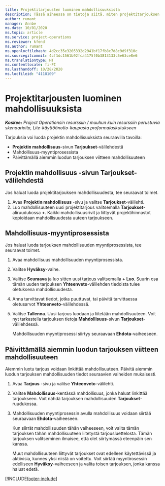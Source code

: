 ```yaml
---
title: Projektitarjousten luominen mahdollisuuksista
description: Tässä aiheessa on tietoja siitä, miten projektitarjouksen voi luoda mahdollisuudesta.
author: rumant
manager: Annbe
ms.date: 10/01/2020
ms.topic: article
ms.service: project-operations
ms.reviewer: kfend
ms.author: rumant
ms.openlocfilehash: 4d2cc35e3205332d2941bf17fb8c7d8c9d9f310c
ms.sourcegitcommit: 4cf1dc1561b92fca4175f0b3813133c5e63ce8e6
ms.translationtype: HT
ms.contentlocale: fi-FI
ms.lasthandoff: 10/28/2020
ms.locfileid: "4118109"
---
```

# <a name="create-project-quotes-from-opportunities"></a>Projektitarjousten luominen mahdollisuuksista

_**Koskee:** Project Operationsin resurssiin / muuhun kuin resurssiin perustuvia skenaarioita, Lite-käyttöönotto-kaupasta proformalaskutukseen_

Tarjouksia voi luoda projektin mahdollisuuksista seuraavilla tavoilla:

- **Projektin mahdollisuus**-sivun **Tarjoukset**-välilehdestä
- Mahdollisuus-myyntiprosessista
- Päivittämällä aiemmin luodun tarjouksen viitteen mahdollisuuteen

## <a name="from-the-quotes-tab-of-the-project-opportunity-page"></a>Projektin mahdollisuus -sivun Tarjoukset-välilehdestä

Jos haluat luoda projektitarjouksen mahdollisuudesta, tee seuraavat toimet.

1. Avaa **Projektin mahdollisuus** -sivu ja valitse **Tarjoukset**-välilehti. 
2. Luo mahdollisuuteen uusi projektitarjous valitsemalla **Tarjoukset**-aliruudukossa **+**. Kaikki mahdollisuusrivit ja liittyvät projektihinnastot kopioidaan mahdollisuudesta uuteen tarjoukseen.

## <a name="from-the-opportunity-sales-process-flow"></a>Mahdollisuus-myyntiprosessista

Jos haluat luoda tarjouksen mahdollisuuden myyntiprosessista, tee seuraavat toimet.

1. Avaa mahdollisuus mahdollisuuden myyntiprosessista.
2. Valitse **Hyväksy**-vaihe. 
3. Valitse **Seuraava** ja luo sitten uusi tarjous valitsemalla **+ Luo**. Suurin osa tämän uuden tarjouksen **Yhteenveto**-välilehden tiedoista tulee oletuksena mahdollisuudesta. 
4. Anna tarvittavat tiedot, jotka puuttuvat, tai päivitä tarvittaessa oletusarvot **Yhteenveto**-välilehdessä.
5. Valitse **Tallenna**. Uusi tarjous luodaan ja liitetään mahdollisuuteen. Voit nyt tarkastella tarjouksen tietoja **Mahdollisuus**-sivun **Tarjoukset**-välilehdessä. 

   Mahdollisuuden myyntiprosessi siirtyy seuraavaan **Ehdota**-vaiheeseen.


## <a name="by-updating-the-opportunity-reference-on-an-existing-quote"></a>Päivittämällä aiemmin luodun tarjouksen viitteen mahdollisuuteen

Aiemmin luotu tarjous voidaan linkittää mahdollisuuteen. Päivitä aiemmin luodun tarjouksen mahdollisuuden tiedot seuraavien vaiheiden mukaisesti.

1. Avaa **Tarjous** -sivu ja valitse **Yhteenveto**-välilehti.
2. Valitse **Mahdollisuus**-kentässä mahdollisuus, jonka haluat linkittää tarjoukseen. Voit nähdä tarjouksen mahdollisuuden **Tarjoukset**-ruudukossa. 
3. Mahdollisuuden myyntiprosessin avulla mahdollisuus voidaan siirtää seuraavaan **Ehdota**-vaiheeseen. 

   Kun siirrät mahdollisuuden tähän vaiheeseen, voit valita tämän tarjouksen tähän mahdollisuuteen liitetystä tarjousluettelosta. Tämän tarjouksen valitseminen ilmaisee, että olet siirtymässä eteenpäin sen kanssa.

   Muut mahdollisuuteen liittyvät tarjoukset ovat edelleen käytettävissä ja aktiivisia, kunnes yksi niistä on voitettu. Voit siirtää myyntirosessin edelliseen **Hyväksy**-vaiheeseen ja valita toisen tarjouksen, jonka kanssa haluat edetä.


[!INCLUDE[footer-include](../includes/footer-banner.md)]
